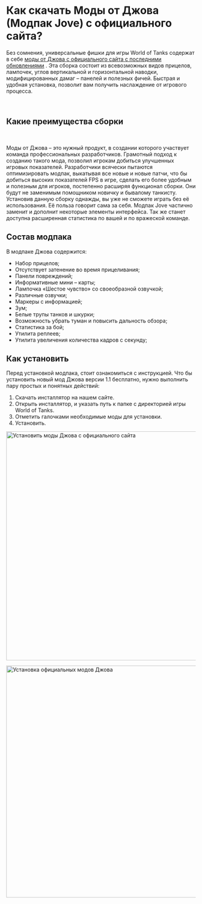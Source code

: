 
<h1>Как скачать Моды от Джова (Модпак Jove) с официального сайта?</h1>

<p>Без сомнения, универсальные фишки для игры World of Tanks содержат в себе&nbsp;<a href="https://gotanki.ru/modyi-ot-jove-world-of-tanks/">моды от Джова с официального сайта с последними обновлениями</a>&nbsp;. Эта сборка состоит из всевозможных видов прицелов, лампочек, углов вертикальной и горизонтальной наводки, модифицированных дамаг &ndash; панелей и полезных фичей. Быстрая и удобная установка, позволит вам получить наслаждение от игрового процесса.</p>


<nav>&nbsp;</nav>

<h2>Какие преимущества сборки</h2>

<aside>&nbsp;</aside>

<p>Моды от Джова &ndash; это нужный продукт, в создании которого участвует команда профессиональных разработчиков. Грамотный подход к созданию такого мода, позволил игрокам добиться улучшенных игровых показателей. Разработчики всячески пытаются оптимизировать модпак, выкатывая все новые и новые патчи, что бы добиться высоких показателей FPS в игре, сделать его более удобным и полезным для игроков, постепенно расширяя функционал сборки. Они будут не заменимым помощником новичку и бывалому танкисту. Установив данную сборку однажды, вы уже не сможете играть без её использования. Её польза говорит сама за себя. Модпак Jove частично заменит и дополнит некоторые элементы интерфейса. Так же станет доступна расширенная статистика по вашей и по вражеской команде.</p>

<h2>Состав модпака</h2>

<p>В модпаке Джова содержится:</p>

<ul>
	<li>Набор прицелов;</li>
	<li>Отсутствует затенение во время прицеливания;</li>
	<li>Панели повреждений;</li>
	<li>Информативные мини &ndash; карты;</li>
	<li>Лампочка &laquo;Шестое чувство&raquo; со своеобразной озвучкой;</li>
	<li>Различные озвучки;</li>
	<li>Маркеры с информацией;</li>
	<li>Зум;</li>
	<li>Белые трупы танков и шкурки;</li>
	<li>Возможность убрать туман и повысить дальность обзора;</li>
	<li>Статистика за бой;</li>
	<li>Утилита реплеев;</li>
	<li>Утилита увеличения количества кадров с секунду;</li>
</ul>

<h2>Как установить</h2>

<p>Перед установкой модпака, стоит ознакомиться с инструкцией. Что бы установить новый мод Джова версии 1.1 бесплатно, нужно выполнить пару простых и понятных действий:</p>

<ol>
	<li>Скачать инсталлятор на нашем сайте.</li>
	<li>Открыть инсталлятор, и указать путь к папке с директорией игры World of Tanks.</li>
	<li>Отметить галочками необходимые моды для установки.</li>
	<li>Установить.</li>
</ol>

<p><img alt="Установить моды Джова с официального сайта" data-popup="true" decoding="async" height="609" itemprop="contentUrl url" loading="lazy" sizes="(max-width: 680px) 100vw, 680px" src="https://gotanki.ru/wp-content/uploads/2018/09/ustanovit-mody-dzhova-s-oficialnogo-sajta-e1542832928115.jpg" srcset="https://gotanki.ru/wp-content/uploads/2018/09/ustanovit-mody-dzhova-s-oficialnogo-sajta-e1542832928115.jpg 680w, https://gotanki.ru/wp-content/uploads/2018/09/ustanovit-mody-dzhova-s-oficialnogo-sajta-e1542832928115-300x269.jpg 300w, https://gotanki.ru/wp-content/uploads/2018/09/ustanovit-mody-dzhova-s-oficialnogo-sajta-e1542832928115-167x150.jpg 167w" width="680" /></p>

<p><img alt="Установка официальных модов Джова" data-popup="true" decoding="async" height="617" itemprop="contentUrl url" loading="lazy" sizes="(max-width: 680px) 100vw, 680px" src="https://gotanki.ru/wp-content/uploads/2018/09/ustanovka-oficialnyh-modov-dzhova-e1542832959293.jpg" srcset="https://gotanki.ru/wp-content/uploads/2018/09/ustanovka-oficialnyh-modov-dzhova-e1542832959293.jpg 680w, https://gotanki.ru/wp-content/uploads/2018/09/ustanovka-oficialnyh-modov-dzhova-e1542832959293-300x272.jpg 300w, https://gotanki.ru/wp-content/uploads/2018/09/ustanovka-oficialnyh-modov-dzhova-e1542832959293-165x150.jpg 165w" width="680" /></p>
